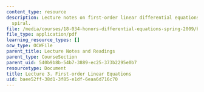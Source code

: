 ```yaml
---
content_type: resource
description: Lecture notes on first-order linear differential equations, and the logarithmic
  spiral.
file: /media/courses/18-034-honors-differential-equations-spring-2009/baee52ff38d13f85e1df6eaa6d716c70_MIT18_034s09_lec03.pdf
file_type: application/pdf
learning_resource_types: []
ocw_type: OCWFile
parent_title: Lecture Notes and Readings
parent_type: CourseSection
parent_uid: 540b9b8b-54b7-3889-ec25-373b2295e0b7
resourcetype: Document
title: Lecture 3. First-order Linear Equations
uid: baee52ff-38d1-3f85-e1df-6eaa6d716c70
---
```

